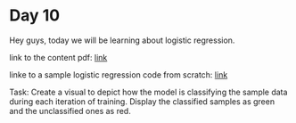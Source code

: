 # Day 10
Hey guys, today we will be learning about logistic regression.


link to the content pdf: [link](logistic_regression_repo_content.pdf)


linke to a sample logistic regression code from scratch: [link](Logistic_Regression_From_Scratch.ipynb)


Task: Create a visual to depict how the model is classifying the sample data during each iteration of training. Display the classified samples as green and the unclassified ones as red.
